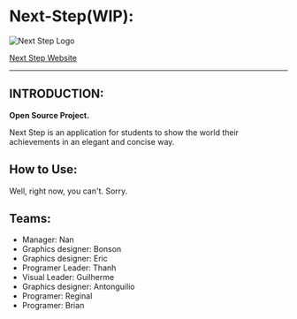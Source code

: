 
# Next-Step(WIP): 

<p><img alt="Next Step Logo" title="Next-Step" src="https://lifedemonstration.com/wp-content/uploads/2017/09/next-step.png" /></p>

<a href="https://reggiec6.github.io/Next-Step/">Next Step Website</a>

<hr/>
<h2>INTRODUCTION:</h2>
<p><strong>Open Source Project.</strong></p>

<p>Next Step is an application for students to show the world their achievements in an elegant and concise way.</p>

## How to Use:
Well, right now, you can't.
Sorry.

<h2>Teams:</h2>
<ul>
<li>Manager: Nan</li>
<li>Graphics designer: Bonson </li>
<li>Graphics designer: Eric</li>
<li>Programer Leader: Thanh</li>
<li>Visual Leader: Guilherme</li>
<li>Graphics designer: Antonguilio</li>
<li>Programer: Reginal</li>
<li>Programer: Brian</li>
</ul>

